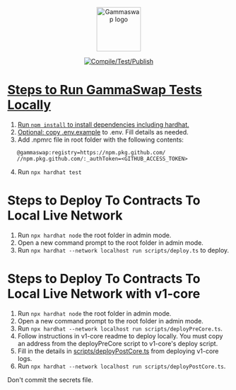 <p align="center"><a href="https://gammaswap.com" target="_blank" rel="noopener noreferrer"><img width="100" src="https://gammaswap.com/assets/images/image02.svg" alt="Gammaswap logo"></a></p>

<p align="center">
  <a href="https://github.com/gammaswap/v1-periphery/actions/workflows/main.yml"><img src="https://github.com/gammaswap/v1-periphery/actions/workflows/main.yml/badge.svg?branch=main" alt="Compile/Test/Publish">
</p>

# Steps to Run GammaSwap Tests Locally

1. Run ```npm install``` to install dependencies including hardhat.
2. Optional: copy [.env.example](.env.example) to .env. Fill details as needed.
3. Add .npmrc file in root folder with the following contents:
```
   @gammaswap:registry=https://npm.pkg.github.com/
   //npm.pkg.github.com/:_authToken=<GITHUB_ACCESS_TOKEN>
```
4. Run ```npx hardhat test```

# Steps to Deploy To Contracts To Local Live Network

1. Run ```npx hardhat node``` the root folder in admin mode.
2. Open a new command prompt to the root folder in admin mode.
3. Run ```npx hardhat --network localhost run scripts/deploy.ts``` to deploy.

# Steps to Deploy To Contracts To Local Live Network with v1-core

1. Run ```npx hardhat node``` the root folder in admin mode.
2. Open a new command prompt to the root folder in admin mode.
3. Run ```npx hardhat --network localhost run scripts/deployPreCore.ts```.
4. Follow instructions in v1-core readme to deploy locally. You must copy an
address from the deployPreCore script to v1-core's deploy script.
5. Fill in the details in [scripts/deployPostCore.ts](scripts/deployPostCore.ts) 
from deploying v1-core logs.
6. Run ```npx hardhat --network localhost run scripts/deployPostCore.ts```.

Don't commit the secrets file.